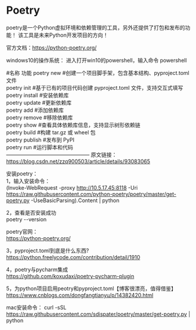 # Poetry

poetry是一个Python虚拟环境和依赖管理的工具，另外还提供了打包和发布的功能！
该工具是未来Python开发项目的方向！

官方文档：https://python-poetry.org/

windows10的操作系统：
进入打开win10的powershell，输入命令
powershell

#名称 功能
poetry new #创建一个项目脚手架，包含基本结构、pyproject.toml 文件  
poetry init #基于已有的项目代码创建 pyproject.toml 文件，支持交互式填写   
poetry install #安装依赖库   
poetry update #更新依赖库   
poetry add #添加依赖库   
poetry remove #移除依赖库   
poetry show #查看具体依赖库信息，支持显示树形依赖链   
poetry build #构建 tar.gz 或 wheel 包   
poetry publish #发布到 PyPI   
poetry run #运行脚本和代码  
————————————————
原文链接：https://blog.csdn.net/zzq900503/article/details/93083065

安装poetry：   
1，输入安装命令：   
(Invoke-WebRequest -proxy http://10.5.17.45:8118 -Uri https://raw.githubusercontent.com/python-poetry/poetry/master/get-poetry.py -UseBasicParsing).Content | python

2，查看是否安装成功   
poetry --version

poetry官网：  
https://python-poetry.org/

3，pyproject.toml到底是什么东西?   
https://python.freelycode.com/contribution/detail/1910

4，poetry与pycharm集成   
https://github.com/koxudaxi/poetry-pycharm-plugin

5，为python项目启用peotry和pyproject.toml【博客很漂亮，值得借鉴】
https://www.cnblogs.com/dongfangtianyu/p/14382420.html



mac安装命令：
curl -sSL https://raw.githubusercontent.com/sdispater/poetry/master/get-poetry.py | python